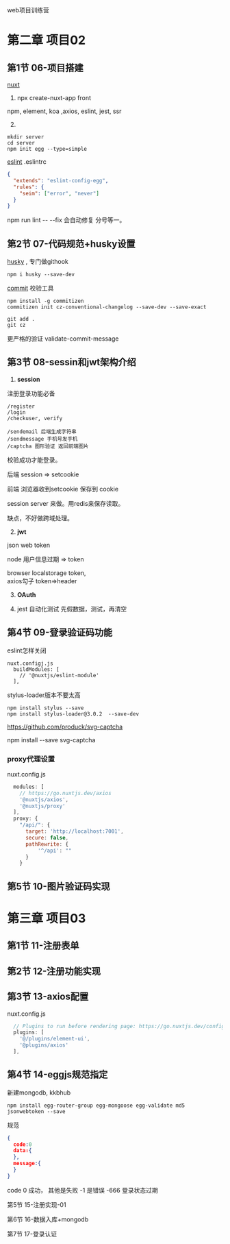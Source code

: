 web项目训练营

# 第二章 项目02
## 第1节  06-项目搭建
[nuxt](https://zh.nuxtjs.org/)

1. npx create-nuxt-app front

npm, element, koa ,axios, eslint, jest, ssr

2.
```
mkdir server
cd server
npm init egg --type=simple
```

[eslint](https://eslint.org/docs/rules/semi)
.eslintrc
```json
{
  "extends": "eslint-config-egg",
  "rules": {
    "seim": ["error", "never"]
  }
}
```

npm run lint -- --fix 会自动修复 分号等一。

## 第2节  07-代码规范+husky设置

[husky](https://github.com/typicode/husky)
, 专门做githook

`npm i husky --save-dev`

[commit](https://github.com/commitizen/cz-cli) 校验工具

```
npm install -g commitizen
commitizen init cz-conventional-changelog --save-dev --save-exact

git add .
git cz
```

更严格的验证 validate-commit-message

## 第3节  08-sessin和jwt架构介绍

1. __session__

注册登录功能必备
```
/register
/login
/checkuser, verify

/sendemail 后端生成字符串
/sendmessage 手机号发手机 
/captcha 图形验证 返回前端图片
```
校验成功才能登录。

后端  session => setcookie

前端  浏览器收到setcookie 保存到 cookie

session server 来做。用redis来保存读取。

缺点，不好做跨域处理。 

2. __jwt__

json web token

node 用户信息过期 => token

browser localstorage token,  
   axios勾子  token=>header

3. __OAuth__

4. jest 自动化测试
先假数据，测试，再清空

## 第4节  09-登录验证码功能

eslint怎样关闭
```
nuxt.configj.js
  buildModules: [
    // '@nuxtjs/eslint-module'
  ],
```

stylus-loader版本不要太高

```
npm install stylus --save
npm install stylus-loader@3.0.2  --save-dev
```

https://github.com/produck/svg-captcha

npm install --save svg-captcha


### proxy代理设置

nuxt.config.js

```js
  modules: [
    // https://go.nuxtjs.dev/axios
    '@nuxtjs/axios',
    '@nuxtjs/proxy'
  ],
  proxy: {
    "/api/": {
      target: 'http://localhost:7001',
      secure: false,
      pathRewrite: {
          '^/api': ""
      }
    }
```

## 第5节  10-图片验证码实现




# 第三章 项目03
## 第1节  11-注册表单
## 第2节  12-注册功能实现
## 第3节  13-axios配置
nuxt.config.js

```js
  // Plugins to run before rendering page: https://go.nuxtjs.dev/config-plugins
  plugins: [
    '@/plugins/element-ui',
    '@plugins/axios'
  ],
```

## 第4节  14-eggjs规范指定
新建mongodb, kkbhub

`npm install egg-router-group egg-mongoose egg-validate md5 jsonwebtoken --save`

规范
```json
{
  code:0
  data:{
  },
  message:{
  }
}
```
code 0 成功， 其他是失败
-1 是错误 
-666 登录状态过期

第5节  15-注册实现-01


第6节  16-数据入库+mongodb


第7节  17-登录认证